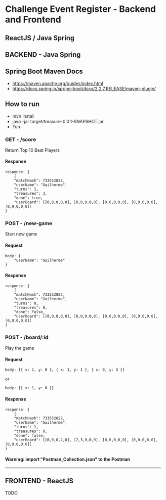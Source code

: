 # Challenge Event Register - Backend and Frontend

## ReactJS / Java Spring

## BACKEND - Java Spring

## Spring Boot Maven Docs

- https://maven.apache.org/guides/index.html
- https://docs.spring.io/spring-boot/docs/2.2.7.RELEASE/maven-plugin/

## How to run

- mvn install
- java -jar target/treasure-0.0.1-SNAPSHOT.jar
- Fun

### GET - /score

Return Top 10 Best Players

#### Response

```
response: {
	{
    "matchHash": 733552022,
    "userName": "Guilherme",
    "turns": 1,
    "treasures": 3,
    "done": true,
    "userBoard": [[0,9,0,0,0], [0,0,0,0,0], [0,0,0,9,0], [0,0,0,0,0], [0,9,0,0,0]]
}
```

### POST - /new-game

Start new game

#### Request

```
body: {
	"userName": "Guilherme"
}
```

#### Response

```
response: {
	{
    "matchHash": 733552022,
    "userName": "Guilherme",
    "turns": 0,
    "treasures": 0,
    "done": false,
    "userBoard": [[0,0,0,0,0], [0,0,0,0,0], [0,0,0,0,0], [0,0,0,0,0], [0,0,0,0,0]]
}
```

### POST - /board/:id

Play the game

#### Request

```
body: [{ x: 1, y: 0 }, { x: 1, y: 1 }, { x: 0, y: 3 }]
```

or

```
body: [{ x: 1, y: 0 }]
```

#### Response

```
response: {
	{
    "matchHash": 733552022,
    "userName": "Guilherme",
    "turns": 1,
    "treasures": 0,
    "done": false,
    "userBoard": [[0,0,0,2,0], [2,3,0,0,0], [0,0,0,0,0], [0,0,0,0,0], [0,0,0,0,0]]
}
```

#### Warning: import "Postman_Collection.json" to the Postman

---

## FRONTEND - ReactJS

TODO
